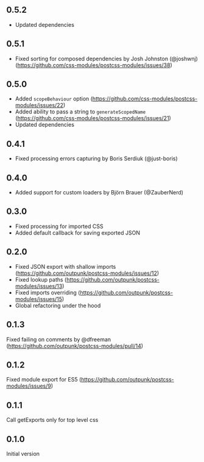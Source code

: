 ## 0.5.2
* Updated dependencies

## 0.5.1
* Fixed sorting for composed dependencies by Josh Johnston (@joshwnj) (https://github.com/css-modules/postcss-modules/issues/38)

## 0.5.0
* Added `scopeBehaviour` option (https://github.com/css-modules/postcss-modules/issues/22)
* Added ability to pass a string to `generateScopedName` (https://github.com/css-modules/postcss-modules/issues/21)
* Updated dependencies

## 0.4.1
* Fixed processing errors capturing by Boris Serdiuk (@just-boris)

## 0.4.0
* Added support for custom loaders by Björn Brauer (@ZauberNerd)

## 0.3.0
* Fixed processing for imported CSS
* Added default callback for saving exported JSON

## 0.2.0
* Fixed JSON export with shallow imports (https://github.com/outpunk/postcss-modules/issues/12)
* Fixed lookup paths (https://github.com/outpunk/postcss-modules/issues/13)
* Fixed imports overriding (https://github.com/outpunk/postcss-modules/issues/15)
* Global refactoring under the hood

## 0.1.3
Fixed failing on comments by @dfreeman (https://github.com/outpunk/postcss-modules/pull/14)

## 0.1.2
Fixed module export for ES5 (https://github.com/outpunk/postcss-modules/issues/9)

## 0.1.1
Call getExports only for top level css

## 0.1.0
Initial version

